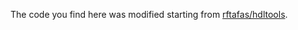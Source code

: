 The code you find here was modified starting from [rftafas/hdltools](https://github.com/rftafas/hdltools).
